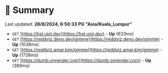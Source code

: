 # 📖 Summary
Last updated: **28/8/2024, 6:50:33 PG "Asia/Kuala_Lumpur"**

- `GET` [https://hst.ujol.dev](https://hst.ujol.dev) - **Up** (633ms)
- `GET` [https://reddviz.deno.dev/gimme](https://reddviz.deno.dev/gimme) - **Up** (1038ms)
- `GET` [https://reddviz.amar.kim/gimme](https://reddviz.amar.kim/gimme) - **Up** (1738ms)
- `GET` [https://dumb.onrender.com](https://dumb.onrender.com) - **Up** (389ms)
